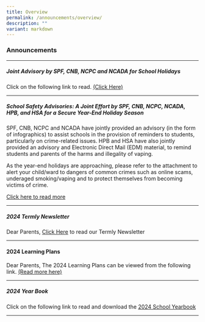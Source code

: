 ```yaml
---
title: Overview
permalink: /announcements/overview/
description: ""
variant: markdown
---
```

### Announcements
***
##### Joint Advisory by SPF, CNB, NCPC and NCADA for School Holidays

Click on the following link to read. [(Click Here)](/files/Attachment_1___Primary_Level_Joint_Infographic.pdf)

***

#####  School Safety Advisories: A Joint Effort by SPF, CNB, NCPC, NCADA, HPB, and HSA for a Secure Year-End Holiday Season

SPF, CNB, NCPC and NCADA have jointly provided an advisory (in the form of infographics) to assist schools in the provision of reminders to students, particularly on crime-related issues. HPB and HSA have also jointly provided an advisory and Electronic Direct Mail (EDM) material, to remind students and parents of the harms and illegality of vaping.

As the year-end holidays are approaching, please refer to the attachment to alert your child/ward to dangers of common crimes such as online scams, underaged smoking/vaping and to protect themselves from becoming victims of crime.

[Click here to read more](/files/Announcement%20Page/Attachment_3___Joint_School_Primary_Infographic.pdf)

***
##### 2024 Termly Newsletter
Dear Parents, [Click Here](https://www.xingnanpri.moe.edu.sg/expedition/School-Publications/school-newsletter/) to read our Termly Newsletter

***

#### 2024 Learning Plans 
Dear Parents,
The 2024 Learning Plans can be viewed from the following link.  [(Read more here)](https://sites.google.com/xnps.edu.sg/xnps-2024-learning-plans/home?authuser=3)

***


##### 2024 Year Book
Click on the following link to read and download the [2024 School Yearbook](https://www.xingnanpri.moe.edu.sg/expedition/School-Publications/school-year-book/)

***